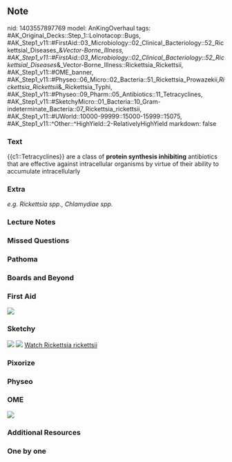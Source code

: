 ## Note
nid: 1403557897769
model: AnKingOverhaul
tags: #AK_Original_Decks::Step_1::Lolnotacop::Bugs, #AK_Step1_v11::#FirstAid::03_Microbiology::02_Clinical_Bacteriology::52_Rickettsial_Diseases_&_Vector-Borne_Illness, #AK_Step1_v11::#FirstAid::03_Microbiology::02_Clinical_Bacteriology::52_Rickettsial_Diseases_&_Vector-Borne_Illness::Rickettsia_Rickettsii, #AK_Step1_v11::#OME_banner, #AK_Step1_v11::#Physeo::06_Micro::02_Bacteria::51_Rickettsia_Prowazekii,_Rickettsia_Rickettsii_&_Rickettsia_Typhi, #AK_Step1_v11::#Physeo::09_Pharm::05_Antibiotics::11_Tetracyclines, #AK_Step1_v11::#SketchyMicro::01_Bacteria::10_Gram-indeterminate_Bacteria::07_Rickettsia_rickettsii, #AK_Step1_v11::#UWorld::10000-99999::15000-15999::15075, #AK_Step1_v11::^Other::^HighYield::2-RelativelyHighYield
markdown: false

### Text
{{c1::Tetracyclines}} are a class of <b>protein synthesis
inhibiting</b> antibiotics that are effective against intracellular
organisms by virtue of their ability to accumulate intracellularly

### Extra
<div>
  <i>e.g. Rickettsia spp., Chlamydiae spp.</i>
</div>

### Lecture Notes


### Missed Questions


### Pathoma


### Boards and Beyond


### First Aid
<img src="tmppg6q9r94.png">

### Sketchy
<img src="paste-200665167036419.jpg"> <img src=
"paste-ad5adc5732a2e63fbe98b92968c4e6c6f045c5ce.png"> <a href=
"https://dashboard.sketchy.com/study/medical/courses/medical-microbiology/units/medical-microbiology-bacteria/videos/medical-microbiology-bacteria-gram-indeterminate-bacteria-rickettsia-rickettsii?utm_source=anki&utm_medium=partnership&utm_campaign=february_update&utm_content=medical">
Watch Rickettsia rickettsii</a>

### Pixorize


### Physeo


### OME
<div class="ome-widget">
  <a href="https://onlinemeded.org?ref=anki"><img src=
  "_OME_AnkiFlashcards_General_4.png"></a>
</div>

### Additional Resources


### One by one

